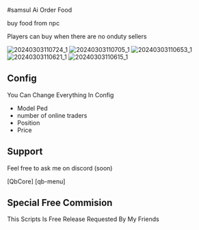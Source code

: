 #samsul Ai Order Food


buy food from npc

Players can buy when there are no onduty sellers

![20240303110724_1](https://github.com/Alexander999233/Sams_AiFood/assets/68796426/049c7154-53ca-4eb5-8d68-61ce1a602fd0)
![20240303110705_1](https://github.com/Alexander999233/Sams_AiFood/assets/68796426/2cb15e9a-192e-40e5-bdb8-6caf0b52c5be)
![20240303110653_1](https://github.com/Alexander999233/Sams_AiFood/assets/68796426/9f3cb99e-b145-4daf-b756-aea10cbfeb61)
![20240303110621_1](https://github.com/Alexander999233/Sams_AiFood/assets/68796426/1eaa14a2-b6fc-4a0d-95c6-7bcc768d3454)
![20240303110615_1](https://github.com/Alexander999233/Sams_AiFood/assets/68796426/ea8a9d5c-8672-482e-b2a6-d5c36a970edf)


## Config

You Can Change Everything In Config
- Model Ped
- number of online traders
- Position
- Price

## Support

Feel free to ask me on discord (soon)

[QbCore]
[qb-menu]

## Special Free Commision

This Scripts Is Free Release Requested By My Friends 
